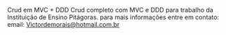 Crud em MVC + DDD 
Crud completo com MVC e DDD para trabalho da Instituição de Ensino Pitágoras.
para mais informações entre em contato:
email: Victordemorais@hotmail.com.br
